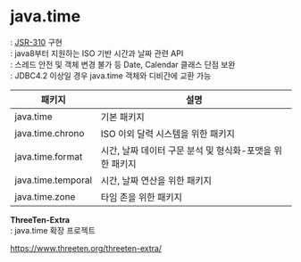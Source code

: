 # java.time 
: [JSR-310](https://jcp.org/en/jsr/detail?id=310) 구현  
: java8부터 지원하는 ISO 기반 시간과 날짜 관련 API   
: 스레드 안전 및 객체 변경 불가 등 Date, Calendar 클래스 단점 보완    
: JDBC4.2 이상일 경우 java.time 객체와 디비간에 교환 가능  



패키지 | 설명
---|--- 
java.time          | 기본 패키지 
java.time.chrono   | ISO 이외 달력 시스템을 위한 패키지 
java.time.format   | 시간, 날짜 데이터 구문 분석 및 형식화-포맷을 위한 패키지 
java.time.temporal | 시간, 날짜 연산을 위한 패키지 
java.time.zone     | 타임 존을 위한 패키지



**ThreeTen-Extra**  
: java.time 확장 프로젝트    

https://www.threeten.org/threeten-extra/
